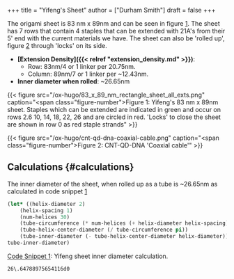 +++
title = "Yifeng's Sheet"
author = ["Durham Smith"]
draft = false
+++

The origami sheet is 83 nm x 89nm and can be seen in figure [1](#figure--fig:yifeng-sheet). The sheet has 7 rows that contain 4 staples that can be extended with 21A's from their 5' end with the current materials we have. The sheet can also be 'rolled up', figure [2](#figure--fig:cnt-qd-dna-coaxial-cable) through 'locks' on its side.

-   **[Extension Density]({{< relref "extension_density.md" >}})**:
    -   Row: 83nm/4 or 1 linker per 20.75nm.
    -   Column: 89nm/7 or 1 linker per ~12.43nm.
-   **Inner diameter when rolled**: ~26.65nm

<a id="figure--fig:yifeng-sheet"></a>

{{< figure src="/ox-hugo/83_x_89_nm_rectangle_sheet_all_exts.png" caption="<span class=\"figure-number\">Figure 1: </span>Yifeng's 83 nm x 89nm sheet. Staples which can be extended are indicated in green and occur on rows 2.6 10, 14, 18, 22, 26 and are circled in red. 'Locks' to close the sheet are shown in row 0 as red staple strands" >}}

<a id="figure--fig:cnt-qd-dna-coaxial-cable"></a>

{{< figure src="/ox-hugo/cnt-qd-dna-coaxial-cable.png" caption="<span class=\"figure-number\">Figure 2: </span>CNT-QD-DNA 'Coaxial cable'" >}}


## Calculations {#calculations}

The inner diameter of the sheet, when rolled up as a tube is ~26.65nm as calculated in code snippet [1](#org50d4297)

<a id="code-snippet--code:sheet-inner-diameter"></a>
```lisp
(let* ((helix-diameter 2)
   	(helix-spacing 1)
   	(num-helices 30)
   	(tube-circumference (* num-helices (+ helix-diameter helix-spacing))) ;; This is the tube circumference as measured around the center of the helices
   	(tube-helix-center-diameter (/ tube-circumference pi))
   	(tube-inner-diameter (- tube-helix-center-diameter helix-diameter)))
tube-inner-diameter)
```
<div class="src-block-caption">
  <span class="src-block-number"><a href="#code-snippet--code:sheet-inner-diameter">Code Snippet 1</a>:</span>
  Yifeng sheet inner diameter calculation.
</div>

```text
26\.64788975654116d0
```

